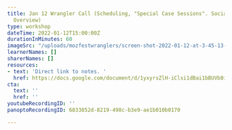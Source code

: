 ```yaml
---
title: Jan 12 Wrangler Call (Scheduling, "Special Case Sessions". Social Platforms
  Overview)
type: workshop
dateTime: 2022-01-12T15:00:00Z
durationInMinutes: 60
imageSrc: "/uploads/mozfestwranglers/screen-shot-2022-01-12-at-3-45-13-pm.png"
learnerNames: []
sharerNames: []
resources:
- text: 'Direct link to notes. '
  href: https://docs.google.com/document/d/1yxyrsZlH-iClsi1dBai1bBUVb0iH4fzyIWxIotDMc58/edit#bookmark=id.lcj17lz3erb0
cta:
  text: ''
  href: ''
youtubeRecordingID: ''
panoptoRecordingID: 6833852d-8219-498c-b3e9-ae1b010b0170

---
```

